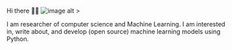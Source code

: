 

<!-- <img style="float: right;" src="whatever.jpg"> -->
 Hi there 👋🏻
![image alt >](https://github.com/samanemami/samanemami/blob/main/docs/HelloWorld.gif)

<!--  <img src="https://github.com/samanemami/samanemami/blob/main/docs/HelloWorld.gif" alt="about" style="height:150px;"> -->
 I am researcher of computer science and Machine Learning. I am interested in, write about, and develop (open source) machine learning models using Python.

